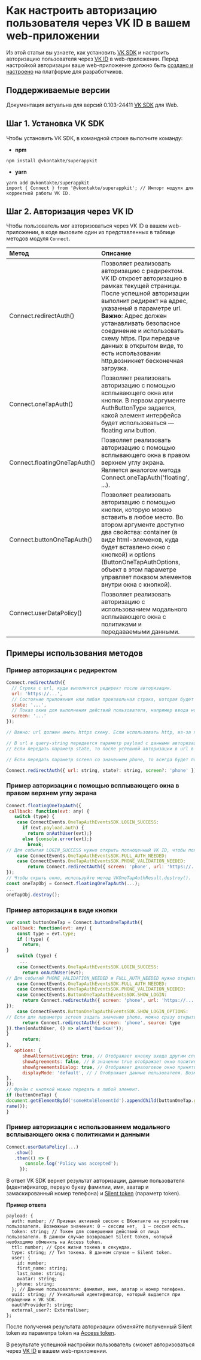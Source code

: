 # Как настроить авторизацию пользователя через VK ID в вашем web-приложении
Из этой статьи вы узнаете, как установить [VK SDK](https://dev.vk.com/libraries/vk-sdk) и настроить авторизацию пользователя через [VK ID](https://dev.vk.com/vkid/about) в web-приложении.
Перед настройкой авторизации ваше web-приложение должно быть [создано и настроено](https://dev.vk.com/vkid/create-application) на платформе для разработчиков.

## Поддерживаемые версии
Документация актуальна для версий 0.103-24411 [VK SDK](https://dev.vk.com/libraries/vk-sdk) для Web.

## Шаг 1. Установка VK SDK
Чтобы установить VK SDK, в командной строке выполните команду:
* **npm**
```
npm install @vkontakte/superappkit
```
* **yarn**
```
yarn add @vkontakte/superappkit
import { Connect } from '@vkontakte/superappkit'; // Импорт модуля для корректной работы VK ID. 
```

## Шаг 2. Авторизация через VK ID
Чтобы пользователь мог авторизоваться через VK ID в вашем web-приложении, в коде вызовите один из представленных в таблице методов модуля `Connect`.

**Метод** | **Описание** 
:--- | :---
Connect.redirectAuth() | Позволяет реализовать авторизацию с редиректом. VK ID откроет авторизацию в рамках текущей страницы. После успешной авторизации выполнит редирект на адрес, указанный в параметре url.  **Важно**: Адрес должен устанавливать безопасное соединение и использовать схему https. При передаче данных в открытом виде, то есть использовании http,возникнет бесконечная загрузка.
Connect.oneTapAuth() | 	Позволяет реализовать авторизацию с помощью всплывающего окна или кнопки. В первом аргументе AuthButtonType задается, какой элемент интерфейса будет использоваться — floating или button.
Connect.floatingOneTapAuth() | Позволяет реализовать авторизацию c помощью всплывающего окна в правом верхнем углу экрана. Является аналогом метода Connect.oneTapAuth('floating', ...).
Connect.buttonOneTapAuth() | Позволяет реализовать авторизацию с помощью кнопки, которую можно вставить в любое место.  Во втором аргументе доступно два свойства: container (в виде html-элеменов, куда будет вставлено окно с кнопкой) и options (ButtonOneTapAuthOptions, объект в этом параметре управляет показом элементов внутри окна с кнопкой).
Connect.userDataPolicy() | Позволяет реализовать авторизацию с использованием модального всплывающего окна с политиками и передаваемыми данными.


## Примеры использования методов

### Пример авторизации с редиректом
```JavaScript
Connect.redirectAuth({
  // Строка с url, куда выполнится редирект после авторизации.
  url: 'https://...',
  // Cостояние приложения или любая произвольная строка, которая будет добавлена к url после авторизации.
  state: '...',
  // Показ окна для выполнения действий пользователя, например ввода номера телефона.
  screen: '...'
});

// Важно: url должен иметь https схему. Если использовать http, из-за передачи данных в отркытом виде возникнет бесконечная загрузка.

// В url в query-string передается параметр payload с данными авторизации. Формат данных в payload - VKSilentTokenPayload.
// Если передать параметр state, то после успешной авторизации в url в query-string передастся параметр state с таким же значением, как и в методе Connect.redirectAuth().

// Если передать параметр screen со значением phone, то всегда будет показываться экран с вводом номера телефона,  даже если аккаунт пользователя найден.

Connect.redirectAuth({ url: string, state?: string, screen?: 'phone' });
```


### Пример авторизации c помощью всплывающего окна в правом верхнем углу экрана
```JavaScript
Connect.floatingOneTapAuth({
 callback: function(evt: any) {
   switch (type) {
    case ConnectEvents.OneTapAuthEventsSDK.LOGIN_SUCCESS:
      if (evt.payload.auth) {
        return onAuthUser(evt);}
      else {console.error(evt);}
        break;
// Для события LOGIN_SUCCESS нужно открыть полноценный VK ID, чтобы пользователь дорегистрировался или прошел проверку по номеру телефона.
    case ConnectEvents.OneTapAuthEventsSDK.FULL_AUTH_NEEDED:
    case ConnectEvents.OneTapAuthEventsSDK.PHONE_VALIDATION_NEEDED:
        return Connect.redirectAuth({ screen: 'phone', url: 'https://...'});}},
});
// Чтобы скрыть окно, используйте метод VKOneTapAuthResult.destroy().
const oneTapObj = Connect.floatingOneTapAuth(...);
...
oneTapObj.destroy();
```

### Пример авторизации в виде кнопки
```JavaScript
var const buttonOneTap = Connect.buttonOneTapAuth({
  callback: function(evt: any) {
    const type = evt.type; 
    if (!type) {
      return;
}
    switch (type) {
     ...
    case ConnectEvents.OneTapAuthEventsSDK.LOGIN_SUCCESS:
      return onAuthUser(evt);
// Для событий PHONE_VALIDATION_NEEDED и FULL_AUTH_NEEDED нужно открыть полноценный VK ID, чтобы пользователь дорегистрировался или прошел проверку по номеру телефона.
    case ConnectEvents.OneTapAuthEventsSDK.FULL_AUTH_NEEDED:
    case ConnectEvents.OneTapAuthEventsSDK.PHONE_VALIDATION_NEEDED:
    case ConnectEvents.ButtonOneTapAuthEventsSDK.SHOW_LOGIN:
      return Connect.redirectAuth({ screen: 'phone', url: 'https://...'
});
    case ConnectEvents.ButtonOneTapAuthEventsSDK.SHOW_LOGIN_OPTIONS:
// Если для параметра screen задать значение phone, можно сразу открыть окно ввода телефона в VK ID.
      return Connect.redirectAuth({ screen: 'phone', source: type 
}).then(onAuthUser, () => alert('Ошибка!'));
}
      return;
},
   options: {
      showAlternativeLogin: true, // Отображает кнопку входа другим способом.
      showAgreements: false, // В значении true отображает окно политик конфиденциальности, если пользователь еще не принимал политики.
      showAgreementsDialog: true, // Отображает диалоговое окно принятия политик.
      displayMode: 'default', // / Отображает данные пользователя. Возможные значения: default — только имя, name_phone — имя и телефон, phone_name — телефон и имя.
},
});
// Фрэйм с кнопкой можно передать в любой элемент.
if (buttonOneTap) {
document.getElementById('someHtmlElementId').appendChild(buttonOneTap.getF
rame());
}
```

### Пример авторизации с использованием модального всплывающего окна с политиками и данными
```JavaScript
Connect.userDataPolicy(...)
   .show()
   .then(() => {
       console.log('Policy was accepted');
     }); 
```
В ответ VK SDK вернет результат авторизации, данные пользователя (идентификатор, первую букву фамилии, имя, аватар и замаскированный номер телефона) и [Silent token](https://dev.vk.com/vkid/tokens/silent-token) (параметр token).

**Пример ответа**
```
payload: {
  auth: number; // Признак активной сессии с ВКонтакте на устройстве пользователя. Возможные значения: 0 — сессии нет,  1 — сессия есть.
  token: string; // Токен для совершения действий от лица пользователя. В данном случае возвращает Silent token, который необходимо обменять на Access token.
  ttl: number; // Срок жизни токена в секундах.
  type: string; // Тип токена. В данном случае — Silent token.
  user: {
    id: number;
    first_name: string;
    last_name: string;
    avatar: string;
    phone: string;
  }; // Данные пользователя: фамилия, имя, аватар и номер телефона.
  uuid: string; // Уникальный идентификатор, который выдается при обращении к VK SDK.
  oauthProvider?: string;
  external_user?: ExternalUser;
};
```

После получения результата авторизации обменяйте полученный Silent token из параметра token на [Access token](https://dev.vk.com/vkid/tokens/access-token).

В результате успешной настройки пользователь сможет авторизоваться через [VK ID](https://dev.vk.com/vkid/about) в вашем web-приложении.